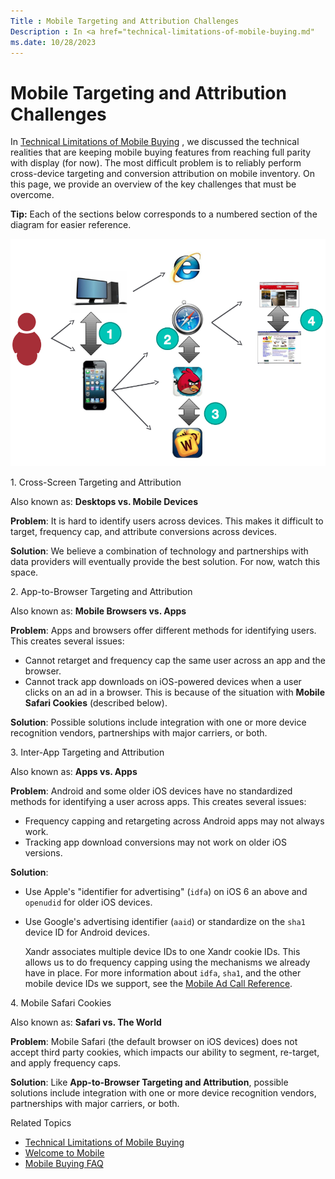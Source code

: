 ```yaml
---
Title : Mobile Targeting and Attribution Challenges
Description : In <a href="technical-limitations-of-mobile-buying.md"
ms.date: 10/28/2023
---
```



# Mobile Targeting and Attribution Challenges



In <a href="technical-limitations-of-mobile-buying.md"
class="xref">Technical Limitations of Mobile Buying</a> , we discussed
the technical realities that are keeping mobile buying features from
reaching full parity with display (for now). The most difficult problem
is to reliably perform cross-device targeting and conversion attribution
on mobile inventory. On this page, we provide an overview of the key
challenges that must be overcome.





<b>Tip:</b> Each of the sections below
corresponds to a numbered section of the diagram for easier reference.




![mobile attribution](media/mobile-attribution-and-targeting-challenges.png)


1\. Cross-Screen Targeting and Attribution

Also known as: **Desktops vs. Mobile Devices**

**Problem**: It is hard to identify users across devices. This makes it
difficult to target, frequency cap, and attribute conversions across
devices.

**Solution**: We believe a combination of technology and partnerships
with data providers will eventually provide the best solution. For now,
watch this space.

2\. App-to-Browser Targeting and Attribution

Also known as: **Mobile Browsers vs. Apps**

**Problem**: Apps and browsers offer different methods for identifying
users. This creates several issues:

- Cannot retarget and frequency cap the same user across an app and the
  browser.
- Cannot track app downloads on iOS-powered devices when a user clicks
  on an ad in a browser. This is because of the situation with **Mobile
  Safari Cookies** (described below).

**Solution**: Possible solutions include integration with one or more
device recognition vendors, partnerships with major carriers, or both.

3\. Inter-App Targeting and Attribution

Also known as: **Apps vs. Apps**

**Problem**: Android and some older iOS devices have no standardized
methods for identifying a user across apps. This creates several issues:

- Frequency capping and retargeting across Android apps may not always
  work.
- Tracking app download conversions may not work on older iOS versions.

**Solution**:

- Use Apple's "identifier for advertising" (`idfa`) on iOS 6 an above
  and `openudid` for older iOS devices.

- Use Google's advertising identifier (`aaid`) or standardize on the
  `sha1` device ID for Android devices.

  Xandr associates multiple device IDs to one
  Xandr cookie IDs. This allows us to do
  frequency capping using the mechanisms we already have in place. For
  more information about `idfa`, `sha1`, and the other mobile device IDs
  we support, see the
  <a href="mobile-ad-call-reference.md" class="xref">Mobile Ad Call
  Reference</a>.

4\. Mobile Safari Cookies

Also known as: **Safari vs. The World**

**Problem**: Mobile Safari (the default browser on iOS devices) does not
accept third party cookies, which impacts our ability to segment,
re-target, and apply frequency caps.

**Solution**: Like **App-to-Browser Targeting and Attribution**,
possible solutions include integration with one or more device
recognition vendors, partnerships with major carriers, or both.

Related Topics

- <a href="technical-limitations-of-mobile-buying.md"
  class="xref">Technical Limitations of Mobile Buying</a>
- <a href="welcome-to-mobile.md" class="xref">Welcome to Mobile</a>
- <a href="mobile-buying-faq.md" class="xref">Mobile Buying FAQ</a>




